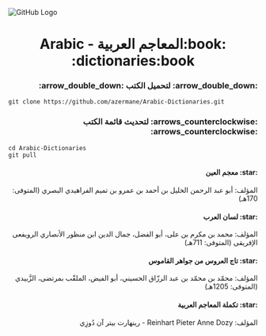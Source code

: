 ![GitHub Logo](https://github.com/azermane/Arabic-Dictionaries/blob/master/%D8%A7%D9%84%D9%85%D8%B9%D8%A7%D8%AC%D9%85-%D8%A7%D9%84%D8%B9%D8%B1%D8%A8%D9%8A%D8%A9.png)
<h1 dir="rtl" align="center">:book:المعاجم العربية - Arabic dictionaries:book:</h1>

<h3 dir="rtl">:arrow_double_down: لتحميل الكتب :arrow_double_down:</h3>

    git clone https://github.com/azermane/Arabic-Dictionaries.git
<h3 dir="rtl">:arrows_counterclockwise: لتحديث قائمة الكتب :arrows_counterclockwise:</h3>

    cd Arabic-Dictionaries
    git pull
<h4 dir="rtl">:star: معجم العين</h4>
<p dir="rtl">المؤلف: أبو عبد الرحمن الخليل بن أحمد بن عمرو بن تميم الفراهيدي البصري (المتوفى: 170هـ)
<h4 dir="rtl">:star: لسان العرب</h4>
<p dir="rtl">المؤلف: محمد بن مكرم بن على، أبو الفضل، جمال الدين ابن منظور الأنصاري الرويفعى الإفريقى (المتوفى: 711هـ)
<h4 dir="rtl">:star: تاج العروس من جواهر القاموس</h4>
<p dir="rtl">المؤلف: محمّد بن محمّد بن عبد الرزّاق الحسيني، أبو الفيض، الملقّب بمرتضى، الزَّبيدي (المتوفى: 1205هـ)
<h4 dir="rtl">:star: تكملة المعاجم العربية</h4>
<p dir="rtl">المؤلف: Reinhart Pieter Anne Dozy - رينهارت بيتر آن دُوزِي

